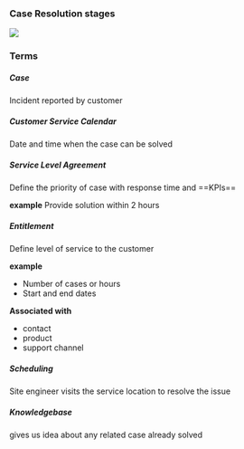 ### Case Resolution stages
![](raw/f71f5e20-c469-4cb7-b89f-872df557b34a.png)

### Terms
##### Case
Incident reported by customer

##### Customer Service Calendar
Date and time when the case can be solved

##### Service Level Agreement
Define the priority of case with response time and ==KPIs==

**example**
Provide solution within 2 hours

##### Entitlement
Define level of service to the customer

**example**
- Number of cases or hours
- Start and end dates

**Associated with**
- contact
- product
- support channel

##### Scheduling
Site engineer visits the service location to resolve the issue

##### Knowledgebase
gives us idea about any related case already solved